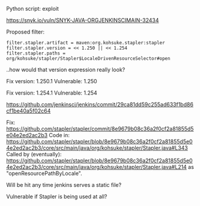 Python script: exploit

https://snyk.io/vuln/SNYK-JAVA-ORGJENKINSCIMAIN-32434

Proposed filter:

```
filter.stapler.artifact = maven:org.kohsuke.stapler:stapler
filter.stapler.version = << 1.250 || << 1.254
filter.stapler.paths = org/kohsuke/stapler/Stapler$LocaleDrivenResourceSelector#open
```

..how would that version expression really look?

Fix version: 1.250.1
Vulnerable: 1.250

Fix version: 1.254.1
Vulnerable: 1.254


https://github.com/jenkinsci/jenkins/commit/29ca81dd59c255ad633f1bd86cf1be40a5f02c64

Fix: https://github.com/stapler/stapler/commit/8e9679b08c36a2f0cf2a81855d5e04e2ed2ac2b3
Code in: https://github.com/stapler/stapler/blob/8e9679b08c36a2f0cf2a81855d5e04e2ed2ac2b3/core/src/main/java/org/kohsuke/stapler/Stapler.java#L343
Called by (eventually): https://github.com/stapler/stapler/blob/8e9679b08c36a2f0cf2a81855d5e04e2ed2ac2b3/core/src/main/java/org/kohsuke/stapler/Stapler.java#L214 as "openResourcePathByLocale".

Will be hit any time jenkins serves a static file?

Vulnerable if Stapler is being used at all?

